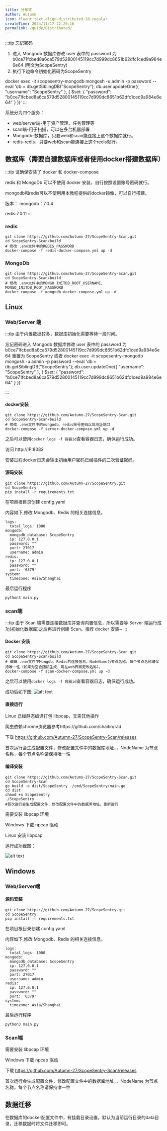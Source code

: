 ```yaml
---
title: 分布式
author: Autumn
icon: fluent:text-align-distributed-20-regular
createTime: 2024/11/17 22:29:16
permalink: /guide/Distributed/
---
```


:::tip
忘记密码
1. 进入 Mongodb 数据库修改 user 表中的 password 为 b0ce71fcbed8a6ca579d52800145119cc7d999dc8651b62dfc1ced9a984e6e64 (明文为ScopeSentry)
2. 执行下边命令初始化密码为ScopeSentry

docker exec -it scopesentry-mongodb mongosh -u admin -p password --eval 'db = db.getSiblingDB("ScopeSentry"); db.user.updateOne({ "username": "ScopeSentry" }, { $set: { "password": "b0ce71fcbed8a6ca579d52800145119cc7d999dc8651b62dfc1ced9a984e6e64" } })'
:::

系统分为四个服务：
- web/server端-用于资产管理、任务管理等
- scan端-用于扫描，可以在多台机器部署
- Mongodb-数据库，只要web和scan能连接上这个数据库就行。
- redis-redis，只要web和scan能连接上这个redis就行。




## 数据库（需要自建数据库或者使用docker搭建数据库）
:::tip
请确保安装了 docker 和 docker-compose

redis 和 MongoDb 可以不使用 docker 安装，自行按照设置账号密码就行。

mongodb和redis可以不使用用本教程提供的docker镜像，可以自行搭建。

版本：
  mongodb：7.0.4
  
  redis:7.0.11
:::

### redis

```
git clone https://github.com/Autumn-27/ScopeSentry-Scan.git
cd ScopeSentry-Scan/build
# 修改 .env文件中的REDIS_PASSWORD
docker-compose -f redis-docker-compose.yml up -d
```

### MongoDb

```
git clone https://github.com/Autumn-27/ScopeSentry-Scan.git
cd ScopeSentry-Scan/build
# 修改 .env文件中的MONGO_INITDB_ROOT_USERNAME、MONGO_INITDB_ROOT_PASSWORD
docker-compose -f mongodb-docker-compose.yml up -d
```


## Linux

### Web/Server 端

:::tip
由于内置数据较多，数据库初始化需要等待一段时间。

忘记密码进入 Mongodb 数据库修改 user 表中的 password 为 b0ce71fcbed8a6ca579d52800145119cc7d999dc8651b62dfc1ced9a984e6e64
重置为 ScopeSentry
或者
docker exec -it scopesentry-mongodb mongosh -u admin -p password --eval 'db = db.getSiblingDB("ScopeSentry"); db.user.updateOne({ "username": "ScopeSentry" }, { $set: { "password": "b0ce71fcbed8a6ca579d52800145119cc7d999dc8651b62dfc1ced9a984e6e64" } })'

:::


#### docker安装

```
git clone https://github.com/Autumn-27/ScopeSentry-Scan.git
cd ScopeSentry-Scan/build
# 修改 .env文件中的mongodb、redis账号密码以及地址端口
docker-compose -f server-docker-compose.yml up -d
```

之后可以使用`docker logs -f 容器id`查看容器日志，确保运行成功。

访问 http://IP:8082

安装过程docker日志会输出初始用户密码已经插件的二次验证密码。




#### 源码安装

```
git clone https://github.com/Autumn-27/ScopeSentry.git
cd ScopeSentry
pip install -r requirements.txt
```

在项目根目录创建 config.yaml

内容如下,修改 Mongodb、Redis 的相关连接信息。
```
logs:
  total_logs: 1000
mongodb:
  mongodb_database: ScopeSentry
  ip: 127.0.0.1
  password: ""
  port: 27017
  username: admin
redis:
  ip: 127.0.0.1
  password: ""
  port: '6379'
system:
  timezone: Asia/Shanghai
```
最后运行程序

```
python3 main.py
```

### scan端
:::tip
由于 Scan 端需要连接数据库并查询内置信息，所以需要等 Server 端运行成功(初始化数据库)之后再进行创建 Scan。推荐 docker 安装~
:::

#### Docker 安装

```
git clone https://github.com/Autumn-27/ScopeSentry-Scan.git
cd ScopeSentry-Scan/build
# 编辑 .env文件中Mongdb、Redis的连接信息，NodeName为节点名称，每个节点名称请保持唯一性（如果为空会随机生成，可在web界面更改名称）。
docker-compose -f scan-docker-compose.yml up -d
```

之后可以使用`docker logs -f 容器id`查看容器日志，确保运行成功。

成功后如下图:
![alt text](/images/image-1.png)

#### 直接运行


Linux 已经静态编译打包 libpcap，无需其他操作

爬虫依赖chrome浏览器参考https://github.com/chaitin/rad

下载
https://github.com/Autumn-27/ScopeSentry-Scan/releases

首次运行会生成配置文件，修改配置文件中的数据库地址，，NodeName 为节点名称，每个节点名称请保持唯一性


#### 编译安装

```
git clone https://github.com/Autumn-27/ScopeSentry-Scan.git
cd ScopeSentry-Scan
go build -o dist/ScopeSentry ./cmd/ScopeSentry/main.go
cd dist
chmod +x ScopeSentry
./ScopeSentry
#首次运行会生成配置文件，修改配置文件中的数据库地址，重新运行
```

需要安装 libpcap 环境

Windows 下载 npcap 驱动

Linux 安装 libpcap

运行成功截图：

![alt text](/images/image-1.png)


## Windows

### Web/Server端

#### 源码安装

```
git clone https://github.com/Autumn-27/ScopeSentry.git
cd ScopeSentry
pip install -r requirements.txt
```

在项目根目录创建 config.yaml

内容如下,修改 Mongodb、Redis 的相关连接信息。
```
logs:
  total_logs: 1000
mongodb:
  mongodb_database: ScopeSentry
  ip: 127.0.0.1
  password: ""
  port: 27017
  username: admin
redis:
  ip: 127.0.0.1
  password: ""
  port: '6379'
system:
  timezone: Asia/Shanghai
```
最后运行程序

```
python3 main.py
```


### Scan端

需要安装 libpcap 环境

Windows 下载 npcap 驱动

下载
https://github.com/Autumn-27/ScopeSentry-Scan/releases

首次运行会生成配置文件，修改配置文件中的数据库地址，，NodeName 为节点名称，每个节点名称请保持唯一性


## 数据迁移
在数据库的docker配置文件中，有挂载目录设置，默认为当前运行目录的data目录，迁移数据时将文件迁移即可。